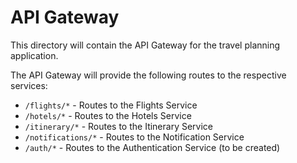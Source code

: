 # API Gateway

This directory will contain the API Gateway for the travel planning application.

The API Gateway will provide the following routes to the respective services:

- `/flights/*` - Routes to the Flights Service
- `/hotels/*` - Routes to the Hotels Service
- `/itinerary/*` - Routes to the Itinerary Service
- `/notifications/*` - Routes to the Notification Service
- `/auth/*` - Routes to the Authentication Service (to be created)
